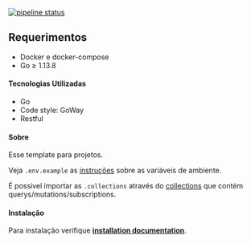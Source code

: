 [![pipeline status](https://github.com/viniciusmattosrj/template-go/badges/releaseCandidate/pipeline.svg)](https://github.com/viniciusmattosrj/template-go/commits/releaseCandidate)

## Requerimentos

- Docker e docker-compose
- Go &ge; 1.13.8

#### Tecnologias Utilizadas

* Go
* Code style: GoWay
* Restful

#### Sobre

Esse template para projetos.

Veja `.env.example` as [instruções](docs/installation.md) sobre as variáveis de ambiente.

É possível importar as `.collections` através do [collections](docs/collections.json) que contém querys/mutations/subscriptions.

#### Instalação

Para instalação verifique **[installation documentation](docs/installation.md)**.